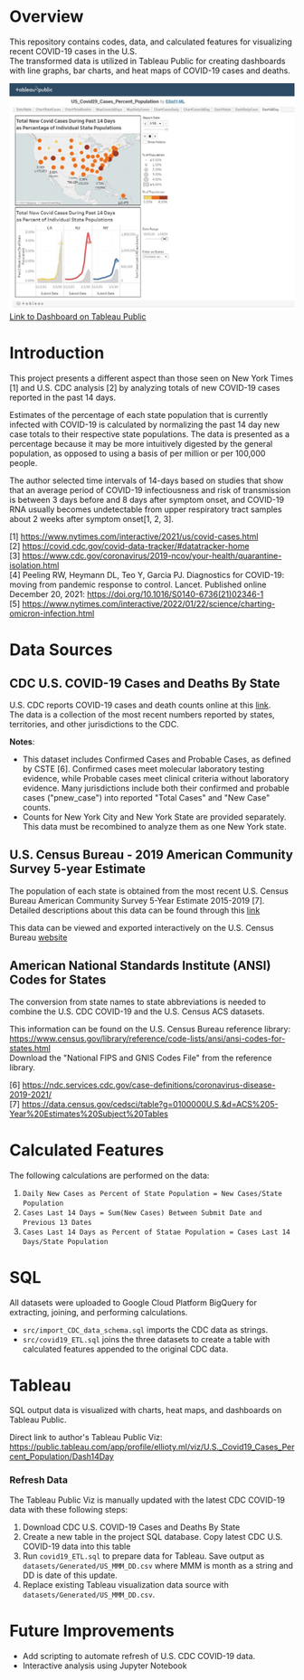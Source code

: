 # Overview
This repository contains codes, data, and calculated features for visualizing recent COVID-19 cases in the U.S.  
The transformed data is utilized in Tableau Public for creating dashboards with line graphs, bar charts, and heat maps of COVID-19 cases and deaths.

![Tableau Dashboard](/img/CovidDashScreenShot.JPG)
[Link to Dashboard on Tableau Public](https://public.tableau.com/views/U.S._Covid19_Cases_Percent_Population/Dash14Day?:language=en-U.S.&publish=yes&:display_count=n&:origin=viz_share_link)

# Introduction  
  
This project presents a different aspect than those seen on New York Times [1] and U.S. CDC analysis [2] by analyzing totals of new COVID-19 cases reported in the past 14 days.  

Estimates of the percentage of each state population that is currently infected with COVID-19 is calculated by normalizing the past 14 day new case totals to their respective state populations. 
The data is presented as a percentage because it may be more intuitively digested by the general population, as opposed to using a basis of per million or per 100,000 people.

The author selected time intervals of 14-days based on studies that show that an average period of COVID-19 infectiousness and risk of transmission is between 3 days before and 8 days after symptom onset, 
and COVID-19 RNA usually becomes undetectable from upper respiratory tract samples about 2 weeks after symptom onset[1, 2, 3].

[1]  https://www.nytimes.com/interactive/2021/us/covid-cases.html  
[2]  https://covid.cdc.gov/covid-data-tracker/#datatracker-home  
[3]  https://www.cdc.gov/coronavirus/2019-ncov/your-health/quarantine-isolation.html  
[4]  Peeling RW, Heymann DL, Teo Y, Garcia PJ. Diagnostics for COVID-19: moving from pandemic response to control. Lancet. Published online December 20, 2021: https://doi.org/10.1016/S0140-6736(21)02346-1  
[5]  https://www.nytimes.com/interactive/2022/01/22/science/charting-omicron-infection.html


# Data Sources

## CDC U.S. COVID-19 Cases and Deaths By State  
U.S. CDC reports COVID-19 cases and death counts online at this [link](https://data.cdc.gov/Case-Surveillance/United-States-COVID-19-Cases-and-Deaths-by-State-o/9mfq-cb36).  
The data is a collection of the most recent numbers reported by states, territories, and other jurisdictions to the CDC.

**Notes**:  
-  This dataset includes Confirmed Cases and Probable Cases, as defined by CSTE [6]. Confirmed cases meet molecular laboratory testing evidence, while Probable cases meet clinical criteria without laboratory evidence.  Many jurisdictions include both their confirmed and probable cases ("pnew_case") into reported "Total Cases" and "New Case" counts.
-  Counts for New York City and New York State are provided separately.  This data must be recombined to analyze them as one New York state.



## U.S. Census Bureau - 2019 American Community Survey 5-year Estimate 
The population of each state is obtained from the most recent U.S. Census Bureau American Community Survey 5-Year Estimate 2015-2019 [7].  Detailed descriptions about this data can be found through this [link](https://www.census.gov/acs/www/data/data-tables-and-tools/narrative-profiles/2019/report.php?geotype=nation&usVal=us)   
 
This data can be viewed and exported interactively on the U.S. Census Bureau [website](https://data.census.gov/cedsci/table?g=0100000U.S.,%240400000&tid=ACSST5Y2019.S0101)  




## American National Standards Institute (ANSI) Codes for States
The conversion from state names to state abbreviations is needed to combine the U.S. CDC COVID-19 and the U.S. Census ACS datasets. 
 
This information can be found on the U.S. Census Bureau reference library: https://www.census.gov/library/reference/code-lists/ansi/ansi-codes-for-states.html  
Download the "National FIPS and GNIS Codes File" from the reference library.


[6]  https://ndc.services.cdc.gov/case-definitions/coronavirus-disease-2019-2021/  
[7]  https://data.census.gov/cedsci/table?g=0100000U.S.&d=ACS%205-Year%20Estimates%20Subject%20Tables


# Calculated Features
The following calculations are performed on the data:
1.  `Daily New Cases as Percent of State Population = New Cases/State Population`
2.  `Cases Last 14 Days = Sum(New Cases) Between Submit Date and Previous 13 Dates`
3.  `Cases Last 14 Days as Percent of Statae Population = Cases Last 14 Days/State Population`


# SQL
All datasets were uploaded to Google Cloud Platform BigQuery for extracting, joining, and performing calculations.
- `src/import_CDC_data_schema.sql` imports the CDC data as strings.  
- `src/covid19_ETL.sql` joins the three datasets to create a table with calculated features appended to the original CDC data.


# Tableau
SQL output data is visualized with charts, heat maps, and dashboards on Tableau Public.

Direct link to author's Tableau Public Viz: https://public.tableau.com/app/profile/ellioty.ml/viz/U.S._Covid19_Cases_Percent_Population/Dash14Day

### Refresh Data
The Tableau Public Viz is manually updated with the latest CDC COVID-19 data with these following steps:
1.  Download CDC U.S. COVID-19 Cases and Deaths By State  
2.  Create a new table in the project SQL database.  Copy latest CDC U.S. COVID-19 data into this table
3.  Run `covid19_ETL.sql` to prepare data for Tableau.  Save output as `datasets/Generated/US_MMM_DD.csv` where MMM is month as a string and DD is date of this update.
4.  Replace existing Tableau visualization data source with `datasets/Generated/US_MMM_DD.csv`.

# Future Improvements 
- Add scripting to automate refresh of U.S. CDC COVID-19 data. 
- Interactive analysis using Jupyter Notebook 